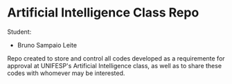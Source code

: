 # Artificial Intelligence Class Repo

Student:
- Bruno Sampaio Leite

Repo created to store and control all codes developed as a requiremente for approval at UNIFESP's Artificial Intelligence class, as well as to share these codes with whomever may be interested.

